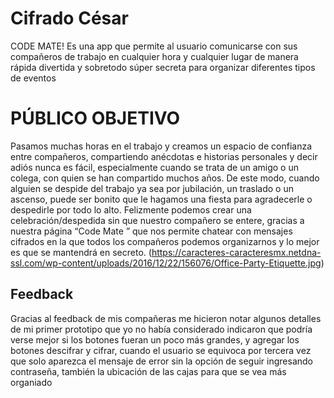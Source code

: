 # Cifrado César

CODE MATE!
Es una app que permite al usuario comunicarse con sus compañeros de trabajo en cualquier hora y cualquier lugar de manera rápida divertida y sobretodo súper secreta para organizar diferentes tipos de eventos

# PÚBLICO OBJETIVO

Pasamos muchas horas en el trabajo y creamos un espacio de confianza entre compañeros, compartiendo anécdotas e historias personales y   decir adiós nunca es fácil, especialmente cuando se trata de un amigo o un colega, con quien se han compartido muchos años. De este modo, cuando alguien se despide del trabajo ya sea por jubilación, un traslado o un ascenso, puede ser bonito que le hagamos una fiesta para agradecerle o despedirle por todo lo alto.
Felizmente podemos crear una celebración/despedida  sin que nuestro compañero se entere, gracias a  nuestra página “Code Mate ” que nos permite chatear con mensajes cifrados en la que todos los compañeros podemos organizarnos  y lo mejor es que se mantendrá en secreto.
(https://caracteres-caracteresmx.netdna-ssl.com/wp-content/uploads/2016/12/22/156076/Office-Party-Etiquette.jpg)

## Feedback

Gracias al feedback de mis compañeras me hicieron notar algunos detalles de mi primer prototipo que yo no había considerado indicaron que podría verse mejor si los botones fueran un poco más grandes, y agregar los botones descifrar y cifrar, cuando el usuario se equivoca por tercera vez que solo aparezca el mensaje de error sin la opción de seguir ingresando contraseña, también la ubicación de las cajas para que se vea más organiado
